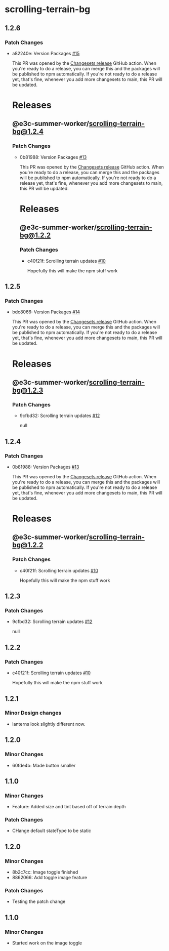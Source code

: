 # scrolling-terrain-bg

## 1.2.6

### Patch Changes

- a82240e: Version Packages [#15](https://github.com/e3c-summer-worker/components/pull/15)

  This PR was opened by the [Changesets release](https://github.com/changesets/action) GitHub action. When you're ready to do a release, you can merge this and the packages will be published to npm automatically. If you're not ready to do a release yet, that's fine, whenever you add more changesets to main, this PR will be updated.

  # Releases

  ## @e3c-summer-worker/scrolling-terrain-bg@1.2.4

  ### Patch Changes

  - 0b81988: Version Packages [#13](https://github.com/e3c-summer-worker/components/pull/13)

    This PR was opened by the [Changesets release](https://github.com/changesets/action) GitHub action. When you're ready to do a release, you can merge this and the packages will be published to npm automatically. If you're not ready to do a release yet, that's fine, whenever you add more changesets to main, this PR will be updated.

    # Releases

    ## @e3c-summer-worker/scrolling-terrain-bg@1.2.2

    ### Patch Changes

    - c40f21f: Scrolling terrain updates [#10](https://github.com/e3c-summer-worker/components/pull/10)

      Hopefully this will make the npm stuff work

## 1.2.5

### Patch Changes

- bdc8066: Version Packages [#14](https://github.com/e3c-summer-worker/components/pull/14)

  This PR was opened by the [Changesets release](https://github.com/changesets/action) GitHub action. When you're ready to do a release, you can merge this and the packages will be published to npm automatically. If you're not ready to do a release yet, that's fine, whenever you add more changesets to main, this PR will be updated.

  # Releases

  ## @e3c-summer-worker/scrolling-terrain-bg@1.2.3

  ### Patch Changes

  - 9cfbd32: Scrolling terrain updates [#12](https://github.com/e3c-summer-worker/components/pull/12)

    null

## 1.2.4

### Patch Changes

- 0b81988: Version Packages [#13](https://github.com/e3c-summer-worker/components/pull/13)

  This PR was opened by the [Changesets release](https://github.com/changesets/action) GitHub action. When you're ready to do a release, you can merge this and the packages will be published to npm automatically. If you're not ready to do a release yet, that's fine, whenever you add more changesets to main, this PR will be updated.

  # Releases

  ## @e3c-summer-worker/scrolling-terrain-bg@1.2.2

  ### Patch Changes

  - c40f21f: Scrolling terrain updates [#10](https://github.com/e3c-summer-worker/components/pull/10)

    Hopefully this will make the npm stuff work

## 1.2.3

### Patch Changes

- 9cfbd32: Scrolling terrain updates [#12](https://github.com/e3c-summer-worker/components/pull/12)

  null

## 1.2.2

### Patch Changes

- c40f21f: Scrolling terrain updates [#10](https://github.com/e3c-summer-worker/components/pull/10)

  Hopefully this will make the npm stuff work

## 1.2.1

### Minor Design changes

- lanterns look slightly different now.

## 1.2.0

### Minor Changes

- 60fde4b: Made button smaller

## 1.1.0

### Minor Changes

- Feature: Added size and tint based off of terrain depth

### Patch Changes

- CHange default stateType to be static

## 1.2.0

### Minor Changes

- 8b2c7cc: Image toggle finished
- 8862066: Add toggle image feature

### Patch Changes

- Testing the patch change

## 1.1.0

### Minor Changes

- Started work on the image toggle
